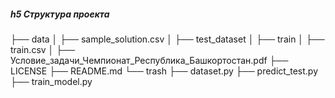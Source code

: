 ##### h5  Структура проекта


├── data
│   ├── sample_solution.csv
│   ├── test_dataset
│   ├── train
│   ├── train.csv
│   ├── Условие_задачи_Чемпионат_Республика_Башкортостан.pdf
├── LICENSE
├── README.md
└── trash
    ├── dataset.py
    ├── predict_test.py
    ├── train_model.py
